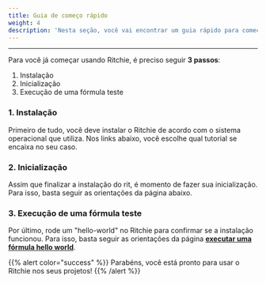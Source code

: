 ```yaml
---
title: Guia de começo rápido
weight: 4
description: 'Nesta seção, você vai encontrar um guia rápido para começar a usar o Ritchie.'
---
```


---

Para você já começar usando  Ritchie, é preciso seguir **3 passos**: 

1. Instalação
2. Inicialização
3. Execução de uma fórmula teste 

### **1. Instalação** 

Primeiro de tudo, você deve instalar o Ritchie de acordo com o sistema operacional que utiliza. Nos links abaixo, você escolhe qual tutorial se encaixa no seu caso. 







### **2. Inicialização**

Assim que finalizar a instalação do rit, é momento de fazer sua inicialização. Para isso,  basta seguir as orientações da página abaixo. 



### **3. Execução de uma fórmula teste**

Por último, rode um "hello-world" no Ritchie para confirmar se a instalação funcionou. Para isso,  basta seguir as orientações da página [**executar uma fórmula hello world**](/docs-ritchie/pt-br/fórmulas/executar-uma-fórmula-hello-world).



{{% alert color="success" %}}
Parabéns, você está pronto para usar o Ritchie nos seus projetos! 
{{% /alert %}}
